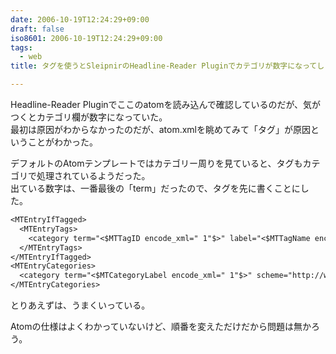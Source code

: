```yaml
---
date: 2006-10-19T12:24:29+09:00
draft: false
iso8601: 2006-10-19T12:24:29+09:00
tags:
  - web
title: タグを使うとSleipnirのHeadline-Reader Pluginでカテゴリが数字になってしまった

---
```


<div class="entry-body">
  <p>Headline-Reader Pluginでここのatomを読み込んで確認しているのだが、気がつくとカテゴリ欄が数字になっていた。<br />
    最初は原因がわからなかったのだが、atom.xmlを眺めてみて「タグ」が原因ということがわかった。</p>

  <p>デフォルトのAtomテンプレートではカテゴリー周りを見ていると、タグもカテゴリで処理されているようだった。<br />
    出ている数字は、一番最後の「term」だったので、タグを先に書くことにした。</p>

```default
<MTEntryIfTagged>
  <MTEntryTags>
    <category term="<$MTTagID encode_xml=" 1"$>" label="<$MTTagName encode_xml="1" $>" scheme="http://www.sixapart.com/ns/types#tag" />
  </MTEntryTags>
</MTEntryIfTagged>
<MTEntryCategories>
  <category term="<$MTCategoryLabel encode_xml=" 1"$>" scheme="http://www.sixapart.com/ns/types#category" />
</MTEntryCategories>
```

  <p>とりあえずは、うまくいっている。</p>

  <p>Atomの仕様はよくわかっていないけど、順番を変えただけだから問題は無かろう。</p>
</div>

